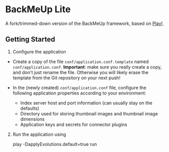 # BackMeUp Lite

A fork/trimmed-down version of the BackMeUp framework, based on [Play!](http://www.playframework.com).

## Getting Started

1. Configure the application

* Create a copy of the file ``conf/application.conf.template`` named 
  ``conf/application.conf``. __Important__: make sure you really create
  a copy, and don't just rename the file. Otherwise you will likely erase
  the template from the Git repository on your next push!

* In the (newly created) ``conf/application.conf`` file, configure the following
  application properties according to your environment:
  * Index server host and port information (can usually stay on the defaults)
  * Directory used for storing thumbnail images and thumbnail image dimensions
  * Application keys and secrets for connector plugins

2. Run the application using

     play -DapplyEvolutions.default=true run
